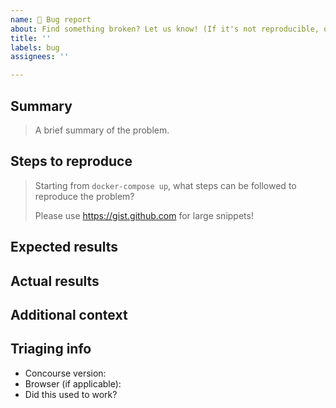 ```yaml
---
name: 🐛 Bug report
about: Find something broken? Let us know! (If it's not reproducible, open a Discussion instead.)
title: ''
labels: bug
assignees: ''

---
```


## Summary

> A brief summary of the problem.

## Steps to reproduce

> Starting from `docker-compose up`, what steps can be followed to reproduce
> the problem?
>
> Please use https://gist.github.com for large snippets!

## Expected results



## Actual results



## Additional context



## Triaging info

* Concourse version:
* Browser (if applicable):
* Did this used to work?
